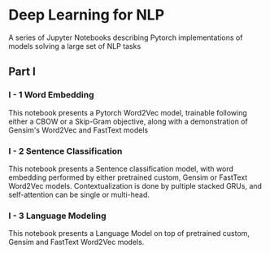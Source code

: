 # Deep Learning for NLP
A series of Jupyter Notebooks describing Pytorch implementations of models solving a large set of NLP tasks


## Part I 

### I - 1 Word Embedding 

This notebook presents a Pytorch Word2Vec model, trainable following either a CBOW or a Skip-Gram objective, along with a demonstration of Gensim's Word2Vec and FastText models

### I - 2 Sentence Classification

This notebook presents a Sentence classification model, with word embedding performed by either pretrained custom, Gensim or FastText Word2Vec models. Contextualization is done by pultiple stacked GRUs, and self-attention can be single or multi-head.


### I - 3 Language Modeling

This notebook presents a Language Model on top of pretrained custom, Gensim and FastText Word2Vec models.
